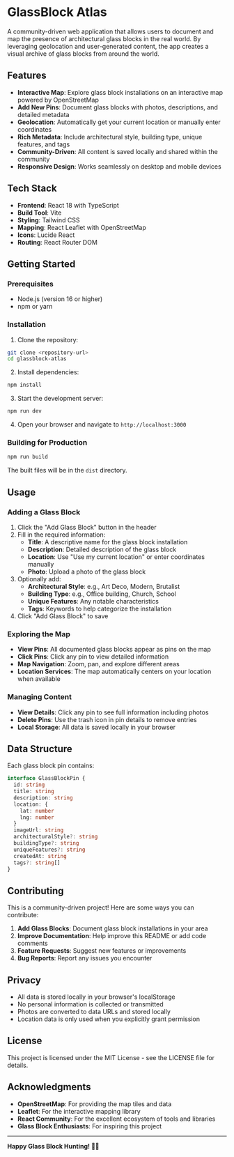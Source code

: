 # GlassBlock Atlas

A community-driven web application that allows users to document and map the presence of architectural glass blocks in the real world. By leveraging geolocation and user-generated content, the app creates a visual archive of glass blocks from around the world.

## Features

- **Interactive Map**: Explore glass block installations on an interactive map powered by OpenStreetMap
- **Add New Pins**: Document glass blocks with photos, descriptions, and detailed metadata
- **Geolocation**: Automatically get your current location or manually enter coordinates
- **Rich Metadata**: Include architectural style, building type, unique features, and tags
- **Community-Driven**: All content is saved locally and shared within the community
- **Responsive Design**: Works seamlessly on desktop and mobile devices

## Tech Stack

- **Frontend**: React 18 with TypeScript
- **Build Tool**: Vite
- **Styling**: Tailwind CSS
- **Mapping**: React Leaflet with OpenStreetMap
- **Icons**: Lucide React
- **Routing**: React Router DOM

## Getting Started

### Prerequisites

- Node.js (version 16 or higher)
- npm or yarn

### Installation

1. Clone the repository:
```bash
git clone <repository-url>
cd glassblock-atlas
```

2. Install dependencies:
```bash
npm install
```

3. Start the development server:
```bash
npm run dev
```

4. Open your browser and navigate to `http://localhost:3000`

### Building for Production

```bash
npm run build
```

The built files will be in the `dist` directory.

## Usage

### Adding a Glass Block

1. Click the "Add Glass Block" button in the header
2. Fill in the required information:
   - **Title**: A descriptive name for the glass block installation
   - **Description**: Detailed description of the glass block
   - **Location**: Use "Use my current location" or enter coordinates manually
   - **Photo**: Upload a photo of the glass block
3. Optionally add:
   - **Architectural Style**: e.g., Art Deco, Modern, Brutalist
   - **Building Type**: e.g., Office building, Church, School
   - **Unique Features**: Any notable characteristics
   - **Tags**: Keywords to help categorize the installation
4. Click "Add Glass Block" to save

### Exploring the Map

- **View Pins**: All documented glass blocks appear as pins on the map
- **Click Pins**: Click any pin to view detailed information
- **Map Navigation**: Zoom, pan, and explore different areas
- **Location Services**: The map automatically centers on your location when available

### Managing Content

- **View Details**: Click any pin to see full information including photos
- **Delete Pins**: Use the trash icon in pin details to remove entries
- **Local Storage**: All data is saved locally in your browser

## Data Structure

Each glass block pin contains:

```typescript
interface GlassBlockPin {
  id: string
  title: string
  description: string
  location: {
    lat: number
    lng: number
  }
  imageUrl: string
  architecturalStyle?: string
  buildingType?: string
  uniqueFeatures?: string
  createdAt: string
  tags?: string[]
}
```

## Contributing

This is a community-driven project! Here are some ways you can contribute:

1. **Add Glass Blocks**: Document glass block installations in your area
2. **Improve Documentation**: Help improve this README or add code comments
3. **Feature Requests**: Suggest new features or improvements
4. **Bug Reports**: Report any issues you encounter

## Privacy

- All data is stored locally in your browser's localStorage
- No personal information is collected or transmitted
- Photos are converted to data URLs and stored locally
- Location data is only used when you explicitly grant permission

## License

This project is licensed under the MIT License - see the LICENSE file for details.

## Acknowledgments

- **OpenStreetMap**: For providing the map tiles and data
- **Leaflet**: For the interactive mapping library
- **React Community**: For the excellent ecosystem of tools and libraries
- **Glass Block Enthusiasts**: For inspiring this project

---

**Happy Glass Block Hunting! 🏢✨** 
